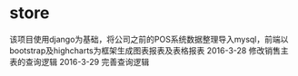 # store
该项目使用django为基础，将公司之前的POS系统数据整理导入mysql，前端以bootstrap及highcharts为框架生成图表报表及表格报表
2016-3-28
修改销售主表的查询逻辑
2016-3-29
完善查询逻辑
